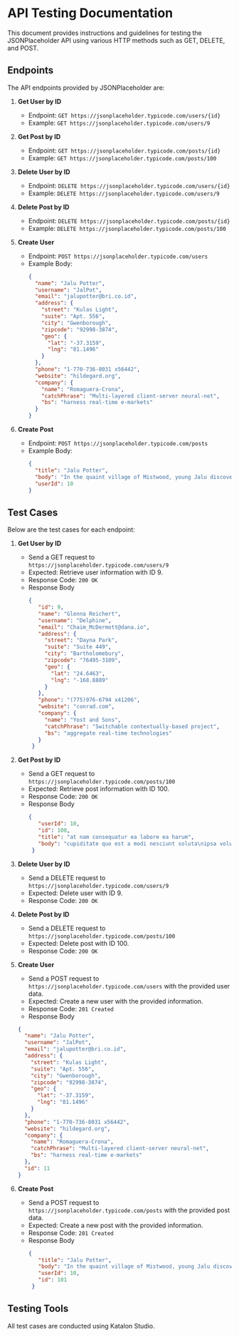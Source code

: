 # API Testing Documentation

This document provides instructions and guidelines for testing the JSONPlaceholder API using various HTTP methods such as GET, DELETE, and POST.

## Endpoints

The API endpoints provided by JSONPlaceholder are:

1. **Get User by ID**
   - Endpoint: `GET https://jsonplaceholder.typicode.com/users/{id}`
   - Example: `GET https://jsonplaceholder.typicode.com/users/9`

2. **Get Post by ID**
   - Endpoint: `GET https://jsonplaceholder.typicode.com/posts/{id}`
   - Example: `GET https://jsonplaceholder.typicode.com/posts/100`

3. **Delete User by ID**
   - Endpoint: `DELETE https://jsonplaceholder.typicode.com/users/{id}`
   - Example: `DELETE https://jsonplaceholder.typicode.com/users/9`

4. **Delete Post by ID**
   - Endpoint: `DELETE https://jsonplaceholder.typicode.com/posts/{id}`
   - Example: `DELETE https://jsonplaceholder.typicode.com/posts/100`

5. **Create User**
   - Endpoint: `POST https://jsonplaceholder.typicode.com/users`
   - Example Body:
     ```json
     {
       "name": "Jalu Potter",
       "username": "JalPot",
       "email": "jalupotter@bri.co.id",
       "address": {
         "street": "Kulas Light",
         "suite": "Apt. 556",
         "city": "Gwenborough",
         "zipcode": "92998-3874",
         "geo": {
           "lat": "-37.3159",
           "lng": "81.1496"
         }
       },
       "phone": "1-770-736-8031 x56442",
       "website": "hildegard.org",
       "company": {
         "name": "Romaguera-Crona",
         "catchPhrase": "Multi-layered client-server neural-net",
         "bs": "harness real-time e-markets"
       }
     }
     ```

6. **Create Post**
   - Endpoint: `POST https://jsonplaceholder.typicode.com/posts`
   - Example Body:
     ```json
     {
       "title": "Jalu Potter",
       "body": "In the quaint village of Mistwood, young Jalu discovers he is a descendant of a legendary wizarding lineage and must embark on a perilous journey to retrieve the Enchanted Wand before it falls into the hands of dark forces threatening to plunge the magical realm into chaos.",
       "userId": 10
     }
     ```

## Test Cases

Below are the test cases for each endpoint:

1. **Get User by ID**
   - Send a GET request to `https://jsonplaceholder.typicode.com/users/9`
   - Expected: Retrieve user information with ID 9.
   - Response Code: `200 OK`
   - Response Body
     ```json
     {
        "id": 9,
        "name": "Glenna Reichert",
        "username": "Delphine",
        "email": "Chaim_McDermott@dana.io",
        "address": {
          "street": "Dayna Park",
          "suite": "Suite 449",
          "city": "Bartholomebury",
          "zipcode": "76495-3109",
          "geo": {
            "lat": "24.6463",
            "lng": "-168.8889"
          }
        },
        "phone": "(775)976-6794 x41206",
        "website": "conrad.com",
        "company": {
          "name": "Yost and Sons",
          "catchPhrase": "Switchable contextually-based project",
          "bs": "aggregate real-time technologies"
        }
      }
     ```

2. **Get Post by ID**
   - Send a GET request to `https://jsonplaceholder.typicode.com/posts/100`
   - Expected: Retrieve post information with ID 100.
   - Response Code: `200 OK`
   - Response Body
     ```json
     {
        "userId": 10,
        "id": 100,
        "title": "at nam consequatur ea labore ea harum",
        "body": "cupiditate quo est a modi nesciunt soluta\nipsa voluptas error itaque dicta in\nautem qui minus magnam et distinctio eum\naccusamus ratione error aut"
      }
     ```

3. **Delete User by ID**
   - Send a DELETE request to `https://jsonplaceholder.typicode.com/users/9`
   - Expected: Delete user with ID 9.
   - Response Code: `200 OK`

4. **Delete Post by ID**
   - Send a DELETE request to `https://jsonplaceholder.typicode.com/posts/100`
   - Expected: Delete post with ID 100.
   - Response Code: `200 OK`

5. **Create User**
   - Send a POST request to `https://jsonplaceholder.typicode.com/users` with the provided user data.
   - Expected: Create a new user with the provided information.
   - Response Code: `201 Created`
   - Response Body
    ```json
    {
      "name": "Jalu Potter",
      "username": "JalPot",
      "email": "jalupotter@bri.co.id",
      "address": {
        "street": "Kulas Light",
        "suite": "Apt. 556",
        "city": "Gwenborough",
        "zipcode": "92998-3874",
        "geo": {
          "lat": "-37.3159",
          "lng": "81.1496"
        }
      },
      "phone": "1-770-736-8031 x56442",
      "website": "hildegard.org",
      "company": {
        "name": "Romaguera-Crona",
        "catchPhrase": "Multi-layered client-server neural-net",
        "bs": "harness real-time e-markets"
      },
      "id": 11
    }
    ```

6. **Create Post**
   - Send a POST request to `https://jsonplaceholder.typicode.com/posts` with the provided post data.
   - Expected: Create a new post with the provided information.
   - Response Code: `201 Created`
   - Response Body
     ```json
     {
        "title": "Jalu Potter",
        "body": "In the quaint village of Mistwood, young Jalu discovers he is a descendant of a legendary wizarding lineage and must embark on a perilous journey to retrieve the Enchanted Wand before it falls into the hands of dark forces threatening to plunge the magical realm into chaos.",
        "userId": 10,
        "id": 101
      }
     ```

## Testing Tools

All test cases are conducted using Katalon Studio.
